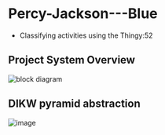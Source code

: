 # Percy-Jackson---Blue
- Classifying activities using the Thingy:52

## Project System Overview
![block diagram](https://github.com/bz36912/Percy-Jackson---Blue/assets/158750822/0eccb6f9-8c87-4ac2-ac95-5e09a9bf8f8c)

## DIKW pyramid abstraction
![image](https://github.com/bz36912/Percy-Jackson---Blue/assets/158750822/d21223fd-45e1-4417-a54d-1d7f5ec127b0)


